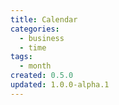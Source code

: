 ```yaml
---
title: Calendar
categories:
  - business
  - time
tags:
  - month
created: 0.5.0
updated: 1.0.0-alpha.1
---
```

